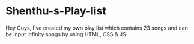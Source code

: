 # Shenthu-s-Play-list
Hey Guys, I've created my own play list which contains 23 songs and can be input infinity songs by using HTML, CSS &amp; JS
